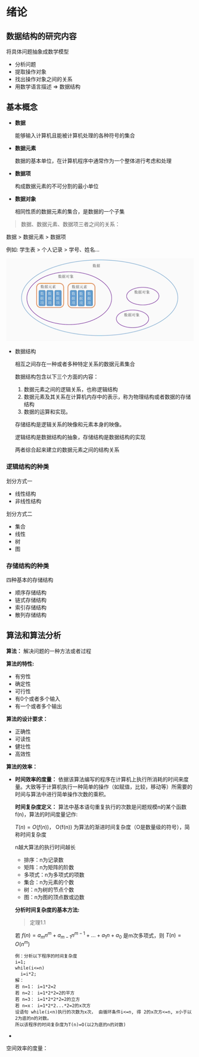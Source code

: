 # 绪论

## 数据结构的研究内容

将具体问题抽象成数学模型

- 分析问题
- 提取操作对象
- 找出操作对象之间的关系
- 用数学语言描述 => 数据结构

## 基本概念

- **数据**

  能够输入计算机且能被计算机处理的各种符号的集合

- **数据元素**

  数据的基本单位，在计算机程序中通常作为一个整体进行考虑和处理

- **数据项**

  构成数据元素的不可分割的最小单位

- **数据对象**

  相同性质的数据元素的集合，是数据的一个子集

> 数据、数据元素、数据项三者之间的关系：

数据 > 数据元素 > 数据项

例如: 学生表 > 个人记录 >  学号、姓名...

![](./doc/01.png)

- 数据结构

  相互之间存在一种或者多种特定关系的数据元素集合

  数据结构包含以下三个方面的内容：

  1. 数据元素之间的逻辑关系，也称逻辑结构
  2. 数据元素及其关系在计算机内存中的表示，称为物理结构或者数据的存储结构
  3. 数据的运算和实现。

  存储结构是逻辑关系的映像和元素本身的映像。

  逻辑结构是数据结构的抽象，存储结构是数据结构的实现

  两者综合起来建立的数据元素之间的结构关系

### 逻辑结构的种类

划分方式一

- 线性结构
- 非线性结构

划分方式二

- 集合
- 线性
- 树
- 图

### 存储结构的种类

四种基本的存储结构

- 顺序存储结构
- 链式存储结构
- 索引存储结构
- 散列存储结构

## 算法和算法分析

**算法：** 解决问题的一种方法或者过程

**算法的特性:** 

- 有穷性
- 确定性
- 可行性
- 有0个或者多个输入
- 有一个或者多个输出

**算法的设计要求：** 

- 正确性
- 可读性
- 健壮性
- 高效性

**算法的效率：** 

- **时间效率的度量：** 依据该算法编写的程序在计算机上执行所消耗的时间来度量。大致等于计算机执行一种简单的操作（如赋值，比较，移动等）所需要的时间与算法中进行简单操作次数的乘积。

  **时间复杂度定义：** 算法中基本语句重复执行的次数是问题规模n的某个函数f(n)，算法的时间度量记作: 

  $T(n)=O(f(n))$， O(f(n)) 为算法的渐进时间复杂度（O是数量级的符号），简称时间复杂度

  n越大算法的执行时间越长

  - 排序：n为记录数
  - 矩阵：n为矩阵的阶数
  - 多项式：n为多项式的项数
  - 集合：n为元素的个数
  - 树：n为树的节点个数
  - 图：n为图的顶点数或边数

  **分析时间复杂度的基本方法:**

  > 定理1.1

  若 $f(n)=a_mn^m + a_{m-1}n^{m-1} + ... + a_1n+a_0$  是m次多项式，则 $T(n)=O(n^m)$

  ```
  例：分析以下程序的时间复杂度
  i=1;
  while(i<=n)
  	i=i*2;
  解：
  若 n=1： i=1*2=2
  若 n=2： i=1*2*2=2的平方
  若 n=3： i=1*2*2*2=2的立方
  若 n=x： i=1*2*2...*2=2的x次方
  设语句 while(i<n)执行的次数为x次， 由循环条件i<=n, 得 2的x次方<=n, x小于以2为底的n的对数。
  所以该程序的时间复杂度为T(n)=O(以2为底的n的对数)
  ```

  

  

- 

空间效率的度量：





  

  

  

  

  

  